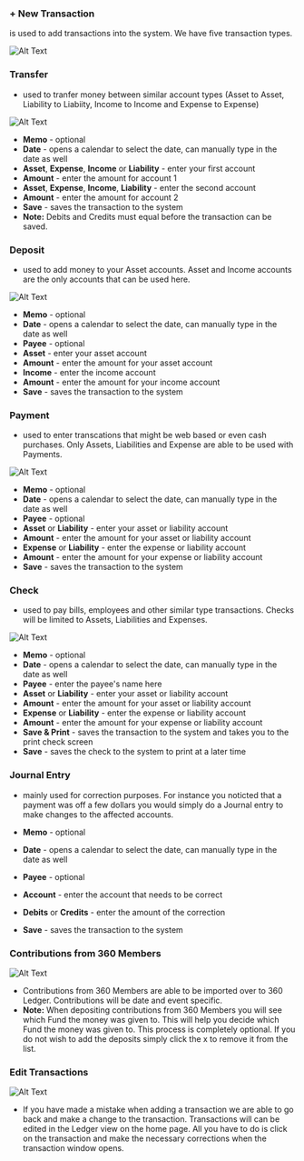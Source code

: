 ### + New Transaction
is used to add transactions into the system.  We have five transaction types.

![Alt Text](images/newtransaction.JPG "")

### Transfer
- used to tranfer money between similar account types (Asset to Asset, Liability to Liabiity, Income to Income and Expense to Expense)

![Alt Text](images/transfer.JPG "")

* **Memo** - optional
* **Date** - opens a calendar to select the date, can manually type in the date as well
* **Asset**, **Expense**, **Income** or **Liability** - enter your first account
* **Amount** - enter the amount for account 1
* **Asset**, **Expense**, **Income**, **Liability** - enter the second account
* **Amount** - enter the amount for account 2
* **Save** - saves the transaction to the system
* **Note:** Debits and Credits must equal before the transaction can be saved.

### Deposit
* used to add money to your Asset accounts.  Asset and Income accounts are the only accounts that can be used here.

![Alt Text](images/deposit.JPG "")

* **Memo** - optional
* **Date** - opens a calendar to select the date, can manually type in the date as well
* **Payee** - optional
* **Asset** - enter your asset account
* **Amount** - enter the amount for your asset account
* **Income** - enter the income account
* **Amount** - enter the amount for your income account
* **Save** - saves the transaction to the system

### Payment
* used to enter transcations that might be web based or even cash purchases.  Only Assets, Liabilities and Expense are able to be used with Payments.

![Alt Text](images/payment.JPG "")

* **Memo** - optional
* **Date** - opens a calendar to select the date, can manually type in the date as well
* **Payee** - optional
* **Asset** or **Liability** - enter your asset or liability account
* **Amount** - enter the amount for your asset or liability account
* **Expense** or **Liability** - enter the expense or liability account
* **Amount** - enter the amount for your expense or liability account
* **Save** - saves the transaction to the system

### Check
* used to pay bills, employees and other similar type transactions.  Checks will be limited to Assets, Liabilities and Expenses.

![Alt Text](images/check.JPG "")

* **Memo** - optional
* **Date** - opens a calendar to select the date, can manually type in the date as well
* **Payee** - enter the payee's name here
* **Asset** or **Liability** - enter your asset or liability account
* **Amount** - enter the amount for your asset or liability account
* **Expense** or **Liability** - enter the expense or liability account
* **Amount** - enter the amount for your expense or liability account
* **Save & Print** - saves the transaction to the system and takes you to the print check screen
* **Save** - saves the check to the system to print at a later time

### Journal Entry
* mainly used for correction purposes.  For instance you noticted that a payment was off a few dollars you would simply do a Journal entry to make changes to the affected accounts.



* **Memo** - optional
* **Date** - opens a calendar to select the date, can manually type in the date as well
* **Payee** - optional
* **Account** - enter the account that needs to be correct
* **Debits** or **Credits** - enter the amount of the correction
* **Save** - saves the transaction to the system

### Contributions from 360 Members

![Alt Text](images/contributions360members.JPG "")

* Contributions from 360 Members are able to be imported over to 360 Ledger.   Contributions will be date and event specific.
* **Note:** When depositing contributions from 360 Members you will see which Fund the money was given to.  This will help you decide which Fund the money was given to.  This process is completely optional.  If you do not wish to add the deposits simply click the x to remove it from the list.

### Edit Transactions

![Alt Text](images/edittransaction.JPG "")

* If you have made a mistake when adding a transaction we are able to go back and make a change to the transaction.  Transactions will can be edited in the Ledger view on the home page.  All you have to do is click on the transaction and make the necessary corrections when the transaction window opens.


